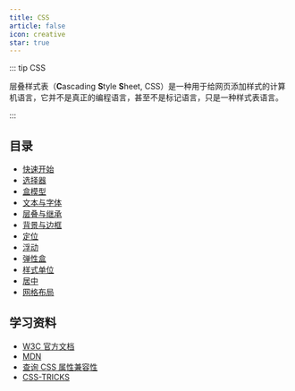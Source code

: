 ```yaml
---
title: CSS
article: false
icon: creative
star: true
---
```


::: tip CSS

层叠样式表（**C**ascading **S**tyle **S**heet, CSS）是一种用于给网页添加样式的计算机语言，它并不是真正的编程语言，甚至不是标记语言，只是一种样式表语言。

:::

## 目录

- [快速开始](001-quick-start.md)
- [选择器](002-selector.md)
- [盒模型](003-box-model.md)
- [文本与字体](004-text-font.md)
- [层叠与继承](005-cascade-inheritance.md)
- [背景与边框](006-background-border.md)
- [定位](007-position.md)
- [浮动](008-float.md)
- [弹性盒](009-flex.md)
- [样式单位](010-unit.md)
- [居中](011-center.md)
- [网格布局](012-grid.md)

## 学习资料

- [W3C 官方文档](https://www.w3.org/TR/?tag=css)
- [MDN](https://developer.mozilla.org/zh-CN/docs/Web/CSS/Reference)
- [查询 CSS 属性兼容性](https://caniuse.com/)
- [CSS-TRICKS](https://css-tricks.com/)

